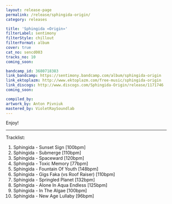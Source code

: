```yaml
---
layout: release-page
permalink: /release/sphingida-origin/
category: releases

title: 'Sphingida «Origin»'
filterLabel: sentimony
filterStyle: chillout
filterFormat: album
cover: true
cat_no: sencd003
tracks_no: 10
coming_soon: 

bandcamp_id: 3680718383
link_bandcamp: https://sentimony.bandcamp.com/album/sphingida-origin
link_ektoplazm: http://www.ektoplazm.com/free-music/sphingida-origin
link_discogs: http://www.discogs.com/Sphingida-Origin/release/1171746
coming_soon: 

compiled_by: 
artwork_by: Anton Pivniuk
mastered_by: VioletRaySoundlab
---
```


Enjoy!

---
Tracklist:

01. Sphingida - Sunset Sign [100bpm]
02. Sphingida - Submerge [110bpm]
03. Sphingida - Spaceward [120bpm]
04. Sphingida - Toxic Memory [77bpm]
05. Sphingida - Fountain Of Youth [148bpm]
06. Sphingida - Gigs Faka (vs Roof Raiser) [110bpm]
07. Sphingida - Springled Planet [132bpm]
08. Sphingida - Alone In Aqua Endless [125bpm]
09. Sphingida - In The Algae [100bpm]
10. Sphingida - New Age Lullaby [96bpm]
